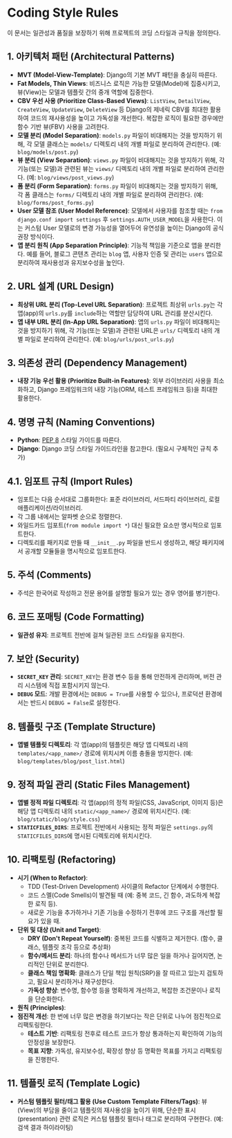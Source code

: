 # Coding Style Rules

이 문서는 일관성과 품질을 보장하기 위해 프로젝트의 코딩 스타일과 규칙을 정의한다.

## 1. 아키텍처 패턴 (Architectural Patterns)

- **MVT (Model-View-Template)**: Django의 기본 MVT 패턴을 충실히 따른다.
- **Fat Models, Thin Views**: 비즈니스 로직은 가능한 모델(Model)에 집중시키고, 뷰(View)는 모델과 템플릿 간의 중개 역할에 집중한다.
- **CBV 우선 사용 (Prioritize Class-Based Views)**: `ListView`, `DetailView`, `CreateView`, `UpdateView`, `DeleteView` 등 Django의 제네릭 CBV를 최대한 활용하여 코드의 재사용성을 높이고 가독성을 개선한다. 복잡한 로직이 필요한 경우에만 함수 기반 뷰(FBV) 사용을 고려한다.
- **모델 분리 (Model Separation)**: `models.py` 파일이 비대해지는 것을 방지하기 위해, 각 모델 클래스는 `models/` 디렉토리 내의 개별 파일로 분리하여 관리한다. (예: `blog/models/post.py`)
- **뷰 분리 (View Separation)**: `views.py` 파일이 비대해지는 것을 방지하기 위해, 각 기능(또는 모델)과 관련된 뷰는 `views/` 디렉토리 내의 개별 파일로 분리하여 관리한다. (예: `blog/views/post_views.py`)
- **폼 분리 (Form Separation)**: `forms.py` 파일이 비대해지는 것을 방지하기 위해, 각 폼 클래스는 `forms/` 디렉토리 내의 개별 파일로 분리하여 관리한다. (예: `blog/forms/post_forms.py`)
- **User 모델 참조 (User Model Reference)**: 모델에서 사용자를 참조할 때는 `from django.conf import settings` 후 `settings.AUTH_USER_MODEL`을 사용한다. 이는 커스텀 User 모델로의 변경 가능성을 열어두어 유연성을 높이는 Django의 공식 권장 방식이다.
- **앱 분리 원칙 (App Separation Principle)**: 기능적 책임을 기준으로 앱을 분리한다. 예를 들어, 블로그 콘텐츠 관리는 `blog` 앱, 사용자 인증 및 관리는 `users` 앱으로 분리하여 재사용성과 유지보수성을 높인다.

## 2. URL 설계 (URL Design)

- **최상위 URL 분리 (Top-Level URL Separation)**: 프로젝트 최상위 `urls.py`는 각 앱(app)의 `urls.py`를 `include`하는 역할만 담당하여 URL 관리를 분산시킨다.
- **앱 내부 URL 분리 (In-App URL Separation)**: 앱의 `urls.py` 파일이 비대해지는 것을 방지하기 위해, 각 기능(또는 모델)과 관련된 URL은 `urls/` 디렉토리 내의 개별 파일로 분리하여 관리한다. (예: `blog/urls/post_urls.py`)

## 3. 의존성 관리 (Dependency Management)

- **내장 기능 우선 활용 (Prioritize Built-in Features)**: 외부 라이브러리 사용을 최소화하고, Django 프레임워크의 내장 기능(ORM, 테스트 프레임워크 등)을 최대한 활용한다.

## 4. 명명 규칙 (Naming Conventions)

- **Python**: [PEP 8](https://www.python.org/dev/peps/pep-0008/) 스타일 가이드를 따른다.
- **Django**: Django 코딩 스타일 가이드라인을 참고한다. (필요시 구체적인 규칙 추가)

## 4.1. 임포트 규칙 (Import Rules)
- 임포트는 다음 순서대로 그룹화한다: 표준 라이브러리, 서드파티 라이브러리, 로컬 애플리케이션/라이브러리.
- 각 그룹 내에서는 알파벳 순으로 정렬한다.
- 와일드카드 임포트(`from module import *`) 대신 필요한 요소만 명시적으로 임포트한다.
- 디렉토리를 패키지로 만들 때 `__init__.py` 파일을 반드시 생성하고, 해당 패키지에서 공개할 모듈들을 명시적으로 임포트한다.

## 5. 주석 (Comments)

<!-- - 복잡한 로직이나 특정 결정의 배경을 설명하기 위해 필요한 경우에만 주석을 작성한다. 코드는 자체적으로 설명 가능하도록 작성하는 것을 지향한다. -->
- 주석은 한국어로 작성하고 전문 용어를 설명할 필요가 있는 경우 영어를 병기한다.

## 6. 코드 포매팅 (Code Formatting)

- **일관성 유지**: 프로젝트 전반에 걸쳐 일관된 코드 스타일을 유지한다.

## 7. 보안 (Security)

- **`SECRET_KEY` 관리**: `SECRET_KEY`는 환경 변수 등을 통해 안전하게 관리하며, 버전 관리 시스템에 직접 포함시키지 않는다.
- **`DEBUG` 모드**: 개발 환경에서는 `DEBUG = True`를 사용할 수 있으나, 프로덕션 환경에서는 반드시 `DEBUG = False`로 설정한다.

## 8. 템플릿 구조 (Template Structure)

- **앱별 템플릿 디렉토리**: 각 앱(app)의 템플릿은 해당 앱 디렉토리 내의 `templates/<app_name>/` 경로에 위치시켜 이름 충돌을 방지한다. (예: `blog/templates/blog/post_list.html`)

## 9. 정적 파일 관리 (Static Files Management)

- **앱별 정적 파일 디렉토리**: 각 앱(app)의 정적 파일(CSS, JavaScript, 이미지 등)은 해당 앱 디렉토리 내의 `static/<app_name>/` 경로에 위치시킨다. (예: `blog/static/blog/style.css`)
- **`STATICFILES_DIRS`**: 프로젝트 전반에서 사용되는 정적 파일은 `settings.py`의 `STATICFILES_DIRS`에 명시된 디렉토리에 위치시킨다.

## 10. 리팩토링 (Refactoring)

- **시기 (When to Refactor)**:
    - TDD (Test-Driven Development) 사이클의 Refactor 단계에서 수행한다.
    - 코드 스멜(Code Smells)이 발견될 때 (예: 중복 코드, 긴 함수, 과도하게 복잡한 로직 등).
    - 새로운 기능을 추가하거나 기존 기능을 수정하기 전후에 코드 구조를 개선할 필요가 있을 때.
- **단위 및 대상 (Unit and Target)**:
    - **DRY (Don't Repeat Yourself)**: 중복된 코드를 식별하고 제거한다. (함수, 클래스, 템플릿 조각 등으로 추상화)
    - **함수/메서드 분리**: 하나의 함수나 메서드가 너무 많은 일을 하거나 길어지면, 논리적인 단위로 분리한다.
    - **클래스 책임 명확화**: 클래스가 단일 책임 원칙(SRP)을 잘 따르고 있는지 검토하고, 필요시 분리하거나 재구성한다.
    - **가독성 향상**: 변수명, 함수명 등을 명확하게 개선하고, 복잡한 조건문이나 로직을 단순화한다.
- **원칙 (Principles)**:
- **점진적 개선**: 한 번에 너무 많은 변경을 하기보다는 작은 단위로 나누어 점진적으로 리팩토링한다.
    - **테스트 기반**: 리팩토링 전후로 테스트 코드가 항상 통과하는지 확인하여 기능의 안정성을 보장한다.
    - **목표 지향**: 가독성, 유지보수성, 확장성 향상 등 명확한 목표를 가지고 리팩토링을 진행한다.

## 11. 템플릿 로직 (Template Logic)

- **커스텀 템플릿 필터/태그 활용 (Use Custom Template Filters/Tags)**: 뷰(View)의 부담을 줄이고 템플릿의 재사용성을 높이기 위해, 단순한 표시(presentation) 관련 로직은 커스텀 템플릿 필터나 태그로 분리하여 구현한다. (예: 검색 결과 하이라이팅)
